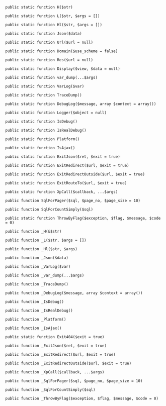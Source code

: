     public static function H($str)

    public static function L($str, $args = [])

    public static function Hl($str, $args = [])

    public static function Json($data)

    public static function Url($url = null)

    public static function Domain($use_scheme = false)

    public static function Res($url = null)

    public static function Display($view, $data = null)

    public static function var_dump(...$args)

    public static function VarLog($var)

    public static function TraceDump()

    public static function DebugLog($message, array $context = array())

    public static function Logger($object = null)

    public static function IsDebug()

    public static function IsRealDebug()

    public static function Platform()

    public static function IsAjax()

    public static function ExitJson($ret, $exit = true)

    public static function ExitRedirect($url, $exit = true)

    public static function ExitRedirectOutside($url, $exit = true)

    public static function ExitRouteTo($url, $exit = true)

    public static function XpCall($callback, ...$args)

    public function SqlForPager($sql, $page_no, $page_size = 10)

    public function SqlForCountSimply($sql)

    public static function ThrowByFlag($exception, $flag, $message, $code = 0)

    public function _H(&$str)

    public function _L($str, $args = [])

    public function _Hl($str, $args)

    public function _Json($data)

    public function _VarLog($var)

    public function _var_dump(...$args)

    public function _TraceDump()

    public function _DebugLog($message, array $context = array())

    public function _IsDebug()

    public function _IsRealDebug()

    public function _Platform()

    public function _IsAjax()

    public static function Exit404($exit = true)

    public function _ExitJson($ret, $exit = true)

    public function _ExitRedirect($url, $exit = true)

    public function _ExitRedirectOutside($url, $exit = true)

    public function _XpCall($callback, ...$args)

    public function _SqlForPager($sql, $page_no, $page_size = 10)

    public function _SqlForCountSimply($sql)

    public function _ThrowByFlag($exception, $flag, $message, $code = 0)

